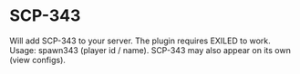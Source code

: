 # SCP-343
Will add SCP-343 to your server. The plugin requires EXILED to work.
Usage: spawn343 (player id / name).
SCP-343 may also appear on its own (view configs).
